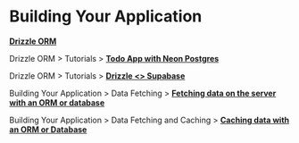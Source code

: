 # Building Your Application

[**Drizzle ORM**](https://orm.drizzle.team/)

Drizzle ORM > Tutorials > [**Todo App with Neon Postgres**](https://orm.drizzle.team/docs/tutorials/drizzle-nextjs-neon)

Drizzle ORM > Tutorials > [**Drizzle <> Supabase**](https://orm.drizzle.team/docs/connect-supabase)

Building Your Application > Data Fetching > [**Fetching data on the server with an ORM or database**](https://nextjs.org/docs/app/building-your-application/data-fetching/fetching#fetching-data-on-the-server-with-an-orm-or-database)

Building Your Application > Data Fetching and Caching > [**Caching data with an ORM or Database**](https://nextjs.org/docs/app/building-your-application/data-fetching/fetching#caching-data-with-an-orm-or-database)

